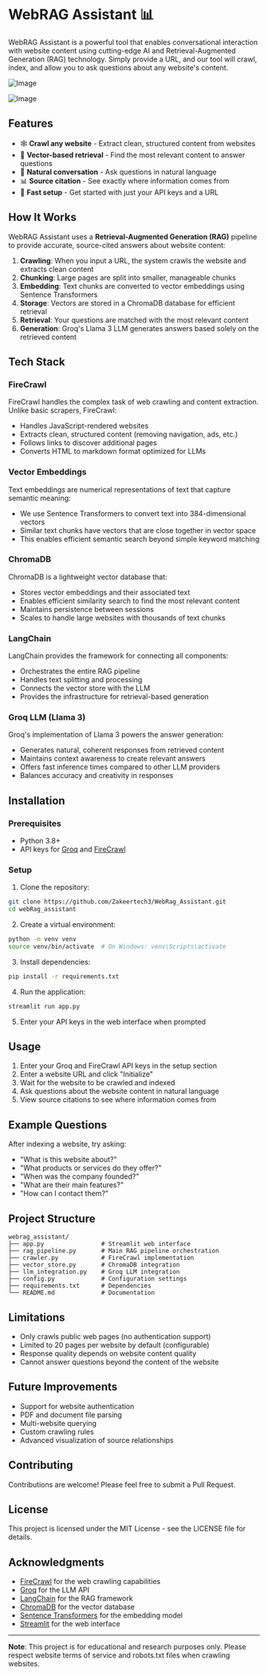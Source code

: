 # WebRAG Assistant 📊

WebRAG Assistant is a powerful tool that enables conversational interaction with website content using cutting-edge AI and Retrieval-Augmented Generation (RAG) technology. Simply provide a URL, and our tool will crawl, index, and allow you to ask questions about any website's content.

![Image](https://github.com/user-attachments/assets/d4ea6d89-1327-4ec4-a62f-7b1e0a3d7b21)

![Image](https://github.com/user-attachments/assets/821a72c6-7d7c-472e-8967-06dd872f1b9d)


## Features

- 🕸️ **Crawl any website** - Extract clean, structured content from websites
- 🧠 **Vector-based retrieval** - Find the most relevant content to answer questions
- 💬 **Natural conversation** - Ask questions in natural language
- 📊 **Source citation** - See exactly where information comes from
- 🚀 **Fast setup** - Get started with just your API keys and a URL

## How It Works

WebRAG Assistant uses a **Retrieval-Augmented Generation (RAG)** pipeline to provide accurate, source-cited answers about website content:

1. **Crawling**: When you input a URL, the system crawls the website and extracts clean content
2. **Chunking**: Large pages are split into smaller, manageable chunks
3. **Embedding**: Text chunks are converted to vector embeddings using Sentence Transformers
4. **Storage**: Vectors are stored in a ChromaDB database for efficient retrieval
5. **Retrieval**: Your questions are matched with the most relevant content
6. **Generation**: Groq's Llama 3 LLM generates answers based solely on the retrieved content

## Tech Stack

### FireCrawl
FireCrawl handles the complex task of web crawling and content extraction. Unlike basic scrapers, FireCrawl:
- Handles JavaScript-rendered websites
- Extracts clean, structured content (removing navigation, ads, etc.)
- Follows links to discover additional pages
- Converts HTML to markdown format optimized for LLMs

### Vector Embeddings
Text embeddings are numerical representations of text that capture semantic meaning:
- We use Sentence Transformers to convert text into 384-dimensional vectors
- Similar text chunks have vectors that are close together in vector space
- This enables efficient semantic search beyond simple keyword matching

### ChromaDB
ChromaDB is a lightweight vector database that:
- Stores vector embeddings and their associated text
- Enables efficient similarity search to find the most relevant content
- Maintains persistence between sessions
- Scales to handle large websites with thousands of text chunks

### LangChain
LangChain provides the framework for connecting all components:
- Orchestrates the entire RAG pipeline
- Handles text splitting and processing
- Connects the vector store with the LLM
- Provides the infrastructure for retrieval-based generation

### Groq LLM (Llama 3)
Groq's implementation of Llama 3 powers the answer generation:
- Generates natural, coherent responses from retrieved content
- Maintains context awareness to create relevant answers
- Offers fast inference times compared to other LLM providers
- Balances accuracy and creativity in responses

## Installation

### Prerequisites
- Python 3.8+
- API keys for [Groq](https://console.groq.com) and [FireCrawl](https://firecrawl.dev)

### Setup

1. Clone the repository:
```bash
git clone https://github.com/Zakeertech3/WebRag_Assistant.git
cd webRag_assistant
```

2. Create a virtual environment:
```bash
python -m venv venv
source venv/bin/activate  # On Windows: venv\Scripts\activate
```

3. Install dependencies:
```bash
pip install -r requirements.txt
```

4. Run the application:
```bash
streamlit run app.py
```

5. Enter your API keys in the web interface when prompted

## Usage

1. Enter your Groq and FireCrawl API keys in the setup section
2. Enter a website URL and click "Initialize"
3. Wait for the website to be crawled and indexed
4. Ask questions about the website content in natural language
5. View source citations to see where information comes from

## Example Questions

After indexing a website, try asking:
- "What is this website about?"
- "What products or services do they offer?"
- "When was the company founded?"
- "What are their main features?"
- "How can I contact them?"

## Project Structure

```
webrag_assistant/
├── app.py                # Streamlit web interface
├── rag_pipeline.py       # Main RAG pipeline orchestration
├── crawler.py            # FireCrawl implementation
├── vector_store.py       # ChromaDB integration
├── llm_integration.py    # Groq LLM integration
├── config.py             # Configuration settings
├── requirements.txt      # Dependencies
└── README.md             # Documentation
```

## Limitations

- Only crawls public web pages (no authentication support)
- Limited to 20 pages per website by default (configurable)
- Response quality depends on website content quality
- Cannot answer questions beyond the content of the website

## Future Improvements

- Support for website authentication
- PDF and document file parsing
- Multi-website querying
- Custom crawling rules
- Advanced visualization of source relationships

## Contributing

Contributions are welcome! Please feel free to submit a Pull Request.

## License

This project is licensed under the MIT License - see the LICENSE file for details.

## Acknowledgments

- [FireCrawl](https://firecrawl.dev) for the web crawling capabilities
- [Groq](https://groq.com) for the LLM API
- [LangChain](https://python.langchain.com) for the RAG framework
- [ChromaDB](https://www.trychroma.com) for the vector database
- [Sentence Transformers](https://www.sbert.net) for the embedding model
- [Streamlit](https://streamlit.io) for the web interface

---

**Note**: This project is for educational and research purposes only. Please respect website terms of service and robots.txt files when crawling websites.
